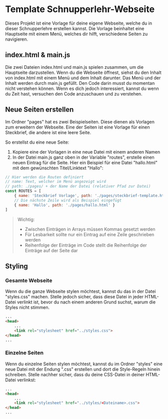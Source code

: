 # Template Schnupperlehr-Webseite

Dieses Projekt ist eine Vorlage für deine eigene Webseite, welche du in dieser Schnupperlehre erstellen kannst.
Die Vorlage beinhaltet eine Hauptseite mit einem Menü, welches dir hilft, verschiedene Seiten zu navigieren.

## index.html & main.js

Die zwei Dateien index.html und main.js spielen zusammen, um die Hauptseite darzustellen. Wenn du die Webseite öffnest, siehst du den Inhalt von index.html mit einem Menü und dem Inhalt darunter. Das Menü und der Inhalt werden durch main.js gefüllt. Den Code darin musst du momentan nicht verstehen können. Wenn es dich jedoch interessiert, kannst du wenn du Zeit hast, versuchen den Code anzuschauen und zu verstehen.

## Neue Seiten erstellen

Im Ordner "pages" hat es zwei Beispielseiten. Diese dienen als Vorlagen zum erweitern der Webseite. Eine der Seiten ist eine Vorlage für einen Steckbrief, die andere ist eine leere Seite. 

So erstellst du eine neue Seite: 
1. Kopiere eine der Vorlagen in eine neue Datei mit einem anderen Namen
2. In der Datei main.js ganz oben in der Variable "routes", erstelle einen neuen Eintrag für die Seite. 
   Hier ein Beispiel für eine Datei "hallo.html" mit dem gewünschten Titel/Linktext "Hallo":

``` javascript
// Hier werden die Routen definiert
// name: Text, welcher im Menü angezeigt wird
// path: ./pages/ + der Name der Datei (relativer Pfad zur Datei)
const ROUTES = [
    { name: 'Steckbrief Vorlage', path: './pages/steckbrief-template.html'},
    // Die nächste Zeile wird als Beispiel eingefügt
    { name: 'Hallo', path: './pages/hallo.html' }
]
```

> Wichtig:  
> - Zwischen Einträgen in Arrays müssen Kommas gesetzt werden
> - Für Lesbarkeit sollte nur ein Eintrag auf eine Zeile geschrieben werden 
> - Reihenfolge der Einträge im Code stellt die Reihenfolge der Einträge auf der Seite dar

## Styling

### Gesamte Webseite
Wenn du die ganze Webseite stylen möchtest, kannst du das in der Datei "styles.css" machen. Stelle jedoch sicher, dass diese Datei in jeder HTML-Datei verlinkt ist, bevor du nach einem anderen Grund suchst, warum die Styles nicht stimmen.
``` html
...
<head>
    ...
    <link rel="stylesheet" href="../styles.css">
</head>
...
```

### Einzelne Seiten
Wenn du einzelne Seiten stylen möchtest, kannst du im Ordner "styles" eine neue Datei mit der Endung ".css" erstellen und dort die Style-Regeln hinein schreiben. Stelle nachher sicher, dass du deine CSS-Datei in deiner HTML-Datei verlinkst:

``` html
...
<head>
    ...
    <link rel="stylesheet" href="../styles/<Dateiname>.css">
</head>
...
```
